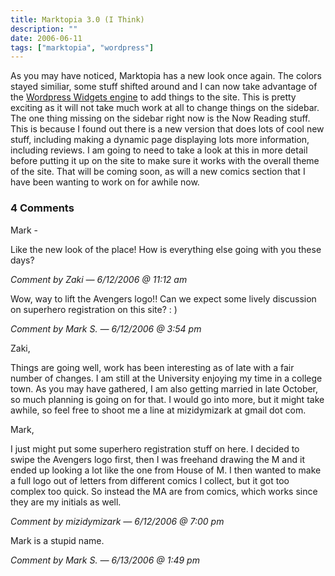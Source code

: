 ```yaml
---
title: Marktopia 3.0 (I Think)
description: ""
date: 2006-06-11
tags: ["marktopia", "wordpress"]
---
```


As you may have noticed, Marktopia has a new look once again.  The colors stayed similiar, some stuff shifted around and I can now take advantage of the [Wordpress Widgets engine](https://automattic.com/code/widgets/) to add things to the site.  This is pretty exciting as it will not take much work at all to change things on the sidebar.  The one thing missing on the sidebar right now is the Now Reading stuff.  This is because I found out there is a new version that does lots of cool new stuff, including making a dynamic page displaying lots more information, including reviews.  I am going to need to take a look at this in more detail before putting it up on the site to make sure it works with the overall theme of the site.  That will be coming soon, as will a new comics section that I have been wanting to work on for awhile now.

### 4 Comments

Mark -

Like the new look of the place! How is everything else going with you these days?

*Comment by Zaki — 6/12/2006 @ 11:12 am*

Wow, way to lift the Avengers logo!! Can we expect some lively discussion on superhero registration on this site? : )

*Comment by Mark S. — 6/12/2006 @ 3:54 pm*

Zaki,

Things are going well, work has been interesting as of late with a fair number of changes. I am still at the University enjoying my time in a college town. As you may have gathered, I am also getting married in late October, so much planning is going on for that. I would go into more, but it might take awhile, so feel free to shoot me a line at mizidymizark at gmail dot com.

Mark,

I just might put some superhero registration stuff on here. I decided to swipe the Avengers logo first, then I was freehand drawing the M and it ended up looking a lot like the one from House of M. I then wanted to make a full logo out of letters from different comics I collect, but it got too complex too quick. So instead the MA are from comics, which works since they are my initials as well.

*Comment by mizidymizark — 6/12/2006 @ 7:00 pm*

Mark is a stupid name.

*Comment by Mark S. — 6/13/2006 @ 1:49 pm*